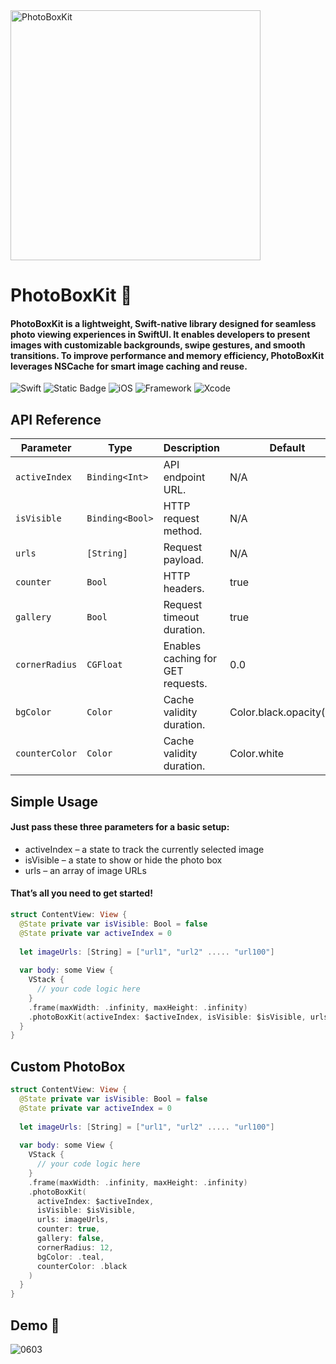 
<img src="https://github.com/user-attachments/assets/1175c466-58f1-42d8-a986-7c7ec55dcf47" alt="PhotoBoxKit" width="400" height="auto" />


# PhotoBoxKit 🌃

#### PhotoBoxKit is a lightweight, Swift-native library designed for seamless photo viewing experiences in SwiftUI. It enables developers to present images with customizable backgrounds, swipe gestures, and smooth transitions. To improve performance and memory efficiency, PhotoBoxKit leverages NSCache for smart image caching and reuse.

![Swift](https://img.shields.io/badge/Swift-5.9-orange)
![Static Badge](https://img.shields.io/badge/Version%20-%201.0.0-skyblue)
![iOS](https://img.shields.io/badge/iOS-16.0%2B-white)
![Framework](https://img.shields.io/badge/Framework-SwiftUI-skyblue)
![Xcode](https://img.shields.io/badge/Xcode-16.3-blue)

## API Reference
 
| Parameter         | Type                 | Description                                           | Default |
|------------------|----------------------|-------------------------------------------------------|---------|
| `activeIndex`       | `Binding<Int>`             | API endpoint URL.                                     | N/A     |
| `isVisible`          | `Binding<Bool>`         | HTTP request method.                                  | N/A     |
| `urls`            | `[String]`            | Request payload.                                      | N/A     |
| `counter`         | `Bool`   | HTTP headers.                                         | true     |
| `gallery` | `Bool`       | Request timeout duration.                             | true     |
| `cornerRadius`        | `CGFloat`               | Enables caching for GET requests.                     | 0.0   |
| `bgColor`     | `Color`       | Cache validity duration.                              | Color.black.opacity(0.9)   |
| `counterColor`     | `Color`       | Cache validity duration.                              | Color.white   |

## Simple Usage
#### Just pass these three parameters for a basic setup:
- activeIndex – a state to track the currently selected image
- isVisible – a state to show or hide the photo box
- urls – an array of image URLs

#### That’s all you need to get started!

```swift
struct ContentView: View {
  @State private var isVisible: Bool = false
  @State private var activeIndex = 0
  
  let imageUrls: [String] = ["url1", "url2" ..... "url100"]
  
  var body: some View {
    VStack {
      // your code logic here
    }
    .frame(maxWidth: .infinity, maxHeight: .infinity)
    .photoBoxKit(activeIndex: $activeIndex, isVisible: $isVisible, urls: imageUrls)
  }
}

```

## Custom PhotoBox

```swift
struct ContentView: View {
  @State private var isVisible: Bool = false
  @State private var activeIndex = 0
  
  let imageUrls: [String] = ["url1", "url2" ..... "url100"]
  
  var body: some View {
    VStack {
      // your code logic here
    }
    .frame(maxWidth: .infinity, maxHeight: .infinity)
    .photoBoxKit(
      activeIndex: $activeIndex,
      isVisible: $isVisible,
      urls: imageUrls,
      counter: true,
      gallery: false,
      cornerRadius: 12,
      bgColor: .teal,
      counterColor: .black
    )
  }
}
```

## Demo 📸

![0603](https://github.com/user-attachments/assets/cbacd0d5-274f-426f-b9cc-12795806e1b1)

